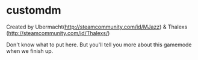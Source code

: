 customdm
========

Created by Ubermacht(http://steamcommunity.com/id/MJazz) & Thalexs (http://steamcommunity.com/id/Thalexs/)



Don't know what to put here. But you'll tell you more about this gamemode when we finish up.
